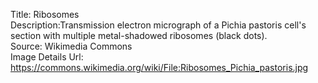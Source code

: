 Title: Ribosomes\
Description:Transmission electron micrograph of a Pichia pastoris cell's section with multiple metal-shadowed ribosomes (black dots).\
Source: Wikimedia Commons\
Image Details Url: https://commons.wikimedia.org/wiki/File:Ribosomes_Pichia_pastoris.jpg